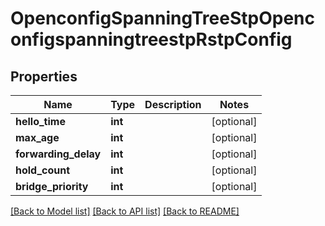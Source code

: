 # OpenconfigSpanningTreeStpOpenconfigspanningtreestpRstpConfig

## Properties
Name | Type | Description | Notes
------------ | ------------- | ------------- | -------------
**hello_time** | **int** |  | [optional] 
**max_age** | **int** |  | [optional] 
**forwarding_delay** | **int** |  | [optional] 
**hold_count** | **int** |  | [optional] 
**bridge_priority** | **int** |  | [optional] 

[[Back to Model list]](../README.md#documentation-for-models) [[Back to API list]](../README.md#documentation-for-api-endpoints) [[Back to README]](../README.md)


